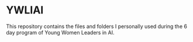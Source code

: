 # YWLIAI

This repository contains the files and folders I personally used during the 6 day program of Young Women Leaders in AI.
